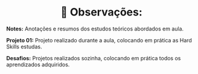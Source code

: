 <h1 align="center">📌 Observações:</h1>
<p><strong>Notes:</strong> Anotações e resumos dos estudos teóricos abordados em aula.</p>
<p><strong>Projeto 01:</strong> Projeto realizado durante a aula, colocando em prática as Hard Skills estudas.</p>
<p><strong>Desafios:</strong> Projetos realizados sozinha, colocando em prática todos os aprendizados adquiridos.</p>
